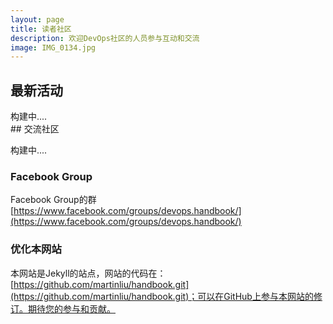 ```yaml
---
layout: page
title: 读者社区
description: 欢迎DevOps社区的人员参与互动和交流
image: IMG_0134.jpg
---
```


## 最新活动

<div name="news">
构建中....

</div>
## 交流社区

构建中....

### Facebook Group

Facebook Group的群[https://www.facebook.com/groups/devops.handbook/](https://www.facebook.com/groups/devops.handbook/)

### 优化本网站

本网站是Jekyll的站点，网站的代码在：[https://github.com/martinliu/handbook.git](https://github.com/martinliu/handbook.git)；可以在GitHub上参与本网站的修订。期待您的参与和贡献。
